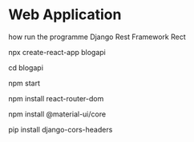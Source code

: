 # Web Application

how run the programme  Django Rest Framework Rect

npx create-react-app blogapi

cd blogapi

npm start

npm install react-router-dom

npm install @material-ui/core

pip install django-cors-headers
